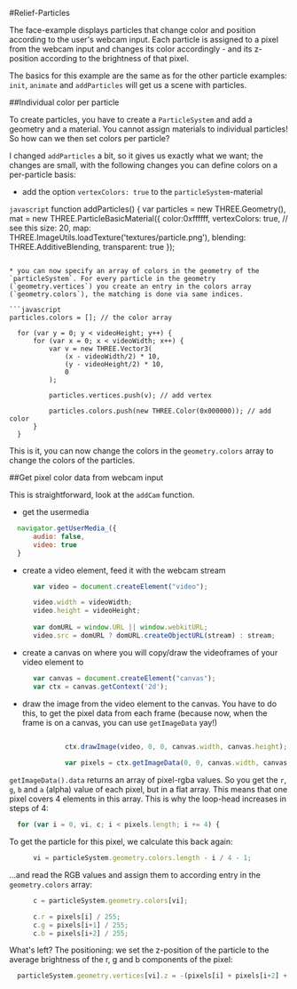 #Relief-Particles

The face-example displays particles that change color and position according to the user's webcam input. Each particle is assigned to a pixel from the webcam input and changes its color accordingly - and its z-position according to the brightness of that pixel.

The basics for this example are the same as for the other particle examples: `init`, `animate` and `addParticles` will get us a scene with particles.

##Individual color per particle

To create particles, you have to create a `ParticleSystem` and add a geometry and a material. You cannot assign materials to individual particles! So how can we then set colors per particle?

I changed `addParticles` a bit, so it gives us exactly what we want; the changes are small, with the following changes you can define colors on a per-particle basis:

 * add the option `vertexColors: true` to the `particleSystem`-material
  
  ```javascript```
function addParticles() {
	var particles = new THREE.Geometry(),
		mat = new THREE.ParticleBasicMaterial({
			color:0xffffff,
			vertexColors: true, // see this
			size: 20,
			map: THREE.ImageUtils.loadTexture('textures/particle.png'),
			blending: THREE.AdditiveBlending,
			transparent: true
		});
  ```

 * you can now specify an array of colors in the geometry of the `particleSystem`. For every particle in the geometry (`geometry.vertices`) you create an entry in the colors array (`geometry.colors`), the matching is done via same indices.

  ```javascript
  particles.colors = []; // the color array

	for (var y = 0; y < videoHeight; y++) {
		for (var x = 0; x < videoWidth; x++) {
			var v = new THREE.Vector3(
				(x - videoWidth/2) * 10,
				(y - videoHeight/2) * 10,
				0
			);

			particles.vertices.push(v); // add vertex

			particles.colors.push(new THREE.Color(0x000000)); // add color
		}
	}
  ```

This is it, you can now change the colors in the `geometry.colors` array to change the colors of the particles.

##Get pixel color data from webcam input

This is straightforward, look at the `addCam` function.

 * get the usermedia

  ```javascript
	navigator.getUserMedia_({
		audio: false,
		video: true
	}
  ```

 * create a video element, feed it with the webcam stream

  ```javascript
		var video = document.createElement("video");

		video.width = videoWidth;
		video.height = videoHeight;
		
		var domURL = window.URL || window.webkitURL;
		video.src = domURL ? domURL.createObjectURL(stream) : stream;
  ```

 * create a canvas on where you will copy/draw the videoframes of your video element to

  ```javascript
		var canvas = document.createElement("canvas");
		var ctx = canvas.getContext('2d');
  ```

 * draw the image from the video element to the canvas. You have to do this, to get the pixel data from each frame (because now, when the frame is on a canvas, you can use `getImageData` yay!)

  ```javascript

				ctx.drawImage(video, 0, 0, canvas.width, canvas.height);
				
				var pixels = ctx.getImageData(0, 0, canvas.width, canvas.height).data;
  ```

  `getImageData().data` returns an array of pixel-rgba values. So you get the `r`, `g`, `b` and `a` (alpha) value of each pixel, but in a flat array. This means that one pixel covers 4 elements in this array. This is why the loop-head increases in steps of 4:

  ```javascript
	for (var i = 0, vi, c; i < pixels.length; i += 4) {
  ```

  To get the particle for this pixel, we calculate this back again:

  ```javascript
		vi = particleSystem.geometry.colors.length - i / 4 - 1;
  ```

  ...and read the RGB values and assign them to according entry in the `geometry.colors` array:

  ```javascript
		c = particleSystem.geometry.colors[vi];

		c.r = pixels[i] / 255;
		c.g = pixels[i+1] / 255;
		c.b = pixels[i+2] / 255;
  ```

  What's left? The positioning: we set the z-position of the particle to the average brightness of the r, g and b components of the pixel:

  ```javascript
  	particleSystem.geometry.vertices[vi].z = -(pixels[i] + pixels[i+2] + pixels[i+3]) / 3 * 2;
  ```
